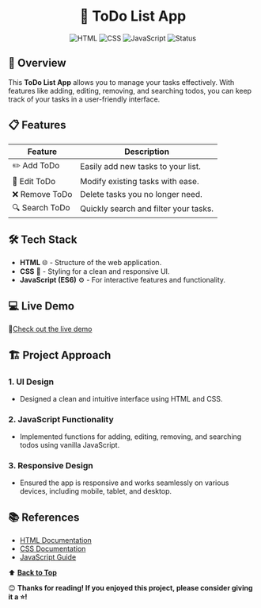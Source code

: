 <h1 align="center">📝 ToDo List App</h1>

<p align="center">
    <img src="https://img.shields.io/badge/HTML-5-orange?logo=html5" alt="HTML">
    <img src="https://img.shields.io/badge/CSS-3-blue?logo=css3" alt="CSS">
    <img src="https://img.shields.io/badge/JavaScript-ES6-yellow?logo=javascript" alt="JavaScript">
    <img src="https://img.shields.io/badge/Status-Active-brightgreen" alt="Status">
</p>

## 🚀 Overview

This **ToDo List App** allows you to manage your tasks effectively. With features like adding, editing, removing, and searching todos, you can keep track of your tasks in a user-friendly interface.

## 📋 Features

| Feature         | Description                          |
|-----------------|--------------------------------------|
| ✏️ Add ToDo     | Easily add new tasks to your list.  |
| 🔄 Edit ToDo    | Modify existing tasks with ease.    |
| ❌ Remove ToDo  | Delete tasks you no longer need.    |
| 🔍 Search ToDo  | Quickly search and filter your tasks.|

## 🛠️ Tech Stack

- **HTML** 🌐 - Structure of the web application.
- **CSS** 🎨 - Styling for a clean and responsive UI.
- **JavaScript (ES6)** ⚙️ - For interactive features and functionality.

## 💻 Live Demo

🔗[Check out the live demo](https://rambabu-akkapolu.github.io/todo-list-app/)

## 🏗️ Project Approach

### 1. UI Design
- Designed a clean and intuitive interface using HTML and CSS.

### 2. JavaScript Functionality
- Implemented functions for adding, editing, removing, and searching todos using vanilla JavaScript.

### 3. Responsive Design
- Ensured the app is responsive and works seamlessly on various devices, including mobile, tablet, and desktop.

## 📚 References

- [HTML Documentation](https://developer.mozilla.org/en-US/docs/Web/HTML)
- [CSS Documentation](https://developer.mozilla.org/en-US/docs/Web/CSS)
- [JavaScript Guide](https://developer.mozilla.org/en-US/docs/Web/JavaScript/Guide)

⬆️ **[Back to Top](Overview)**

😊 **Thanks for reading! If you enjoyed this project, please consider giving it a ⭐!**
